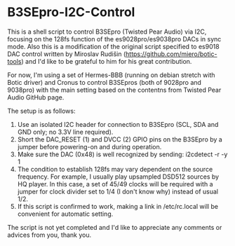 # B3SEpro-I2C-Control

This is a shell script to control B3SEpro (Twisted Pear Audio) via I2C, focusing on the 128fs function of the es9028pro/es9038pro DACs in sync mode. Also this is a modification of the original script specified to es9018 DAC control written by Miroslav Rudišin (https://github.com/miero/botic-tools) and I'd like to be grateful to him for his great contribution.

For now, I'm using a set of Hermes-BBB (running on debian stretch with Botic driver) and Cronus to control B3SEpros (both of 9028pro and 9038pro) with the main setting based on the contentns from Twisted Pear Audio GitHub page.

The setup is as follows:

1. Use an isolated I2C header for connection to B3SEpro (SCL, SDA and GND only; no 3.3V line required).
2. Short the DAC_RESET (1) and DVCC (2) GPIO pins on the B3SEpro by a jumper before powering-on and during operation.
3. Make sure the DAC (0x48) is well recognized by sending: i2cdetect -r -y 1
4. The condition to establish 128fs may vary dependent on the source frequency. For example, I usually play upsampled DSD512 sources by HQ player. In this case, a set of 45/49 clocks will be required with a jumper for clock divider set to 1/4 (I don't know why) instead of usual 1/2.
5. If this script is confirmed to work, making a link in /etc/rc.local will be convenient for automatic setting.

The script is not yet completed and I'd like to appreciate any comments or advices from you, thank you.
